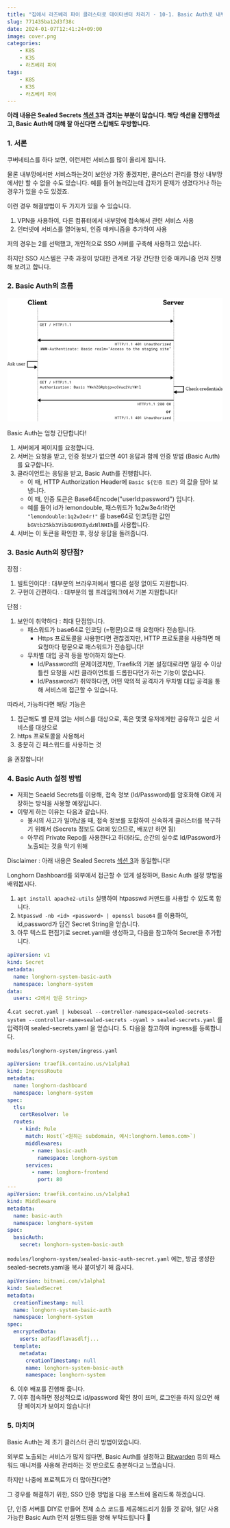 ```yaml
---
title: "집에서 라즈베리 파이 클러스터로 데이터센터 차리기 - 10-1. Basic Auth로 내부용 서비스 보호하기"
slug: 771435ba12d3f38c
date: 2024-01-07T12:41:24+09:00
image: cover.png
categories:
    - K8S
    - K3S
    - 라즈베리 파이
tags:
    - K8S
    - K3S
    - 라즈베리 파이
---
```


**아래 내용은 Sealed Secrets [섹션 3](https://lemondouble.github.io/p/%EC%A7%91%EC%97%90%EC%84%9C-%EB%9D%BC%EC%A6%88%EB%B2%A0%EB%A6%AC-%ED%8C%8C%EC%9D%B4-%ED%81%B4%EB%9F%AC%EC%8A%A4%ED%84%B0%EB%A1%9C-%EB%8D%B0%EC%9D%B4%ED%84%B0%EC%84%BC%ED%84%B0-%EC%B0%A8%EB%A6%AC%EA%B8%B0-7.-sealed-secrets%EB%A5%BC-%ED%86%B5%ED%95%9C-%EB%B9%84%EB%B0%80-%EA%B4%80%EB%A6%AC--traefik-basic-auth-%EC%84%A4%EC%A0%95/#3-sealed-secrets-%EC%9D%B4%EC%9A%A9%ED%95%98%EC%97%AC-basic-auth-%EB%93%B1%EB%A1%9D%ED%95%B4%EB%B3%B4%EA%B8%B0)과 겹치는 부분이 많습니다. 해당 섹션을 진행하셨고, Basic Auth에 대해 잘 아신다면 스킵해도 무방합니다.** 

### 1. 서론

쿠버네티스를 하다 보면, 이런저런 서비스를 많이 올리게 됩니다.

물론 내부망에서만 서비스하는것이 보안상 가장 좋겠지만, 클러스터 관리를 항상 내부망에서만 할 수 없을 수도 있습니다. 예를 들어 놀러갔는데 갑자기 문제가 생겼다거나 하는 경우가 있을 수도 있겠죠.

이런 경우 해결방법이 두 가지가 있을 수 있습니다.

1. VPN을 사용하여, 다른 컴퓨터에서 내부망에 접속해서 관련 서비스 사용
2. 인터넷에 서비스를 열어놓되, 인증 매커니즘을 추가하여 사용

저의 경우는 2를 선택했고, 개인적으로 SSO 서버를 구축해 사용하고 있습니다.

하지만 SSO 시스템은 구축 과정이 방대한 관계로 가장 간단한 인증 매커니즘 먼저 진행해 보려고 합니다.

### 2. Basic Auth의 흐름

![Basic Auth, 출저 : MDN](image.png)

Basic Auth는 엄청 간단합니다!

1. 서버에게 페이지를 요청합니다.
2. 서버는 요청을 받고, 인증 정보가 없으면 401 응답과 함께 인증 방법 (Basic Auth) 를 요구합니다.
3. 클라이언트는 응답을 받고, Basic Auth를 진행합니다.
    - 이 때, HTTP Authorization Header에 `Basic ${인증 토큰}` 의 값을 담아 보냅니다.
    - 이 때, 인증 토큰은 Base64Encode("userId:password") 입니다.
    - 예를 들어 id가 lemondouble, 패스워드가 1q2w3e4r!라면 `"lemondouble:1q2w3e4r!"` 를 base64로 인코딩한 값인 `bGVtb25kb3VibGU6MXEydzNlNHIh`를 사용합니다.
4. 서버는 이 토큰을 확인한 후, 정상 응답을 돌려줍니다.

### 3. Basic Auth의 장단점?

장점 : 

1. 빌트인이다! : 대부분의 브라우저에서 별다른 설정 없이도 지원합니다. 
2. 구현이 간편하다. : 대부분의 웹 프레임워크에서 기본 지원합니다!

단점 :

1. 보안이 취약하다 : 최대 단점입니다. 
   - 패스워드가 base64로 인코딩 (=평문)으로 매 요청마다 전송됩니다.
     - Https 프로토콜을 사용한다면 괜찮겠지만, HTTP 프로토콜을 사용하면 매 요청마다 평문으로 패스워드가 전송됩니다!
   - 무차별 대입 공격 등을 방어하지 않는다.
     - Id/Password의 문제이겠지만, Traefik의 기본 설정대로라면 일정 수 이상 틀린 요청을 시킨 클라이언트를 드롭한다던가 하는 기능이 없습니다.
     - Id/Password가 취약하다면, 어떤 악의적 공격자가 무차별 대입 공격을 통해 서비스에 접근할 수 있습니다.

따라서, 가능하다면 해당 기능은

1. 접근해도 별 문제 없는 서비스를 대상으로, 혹은 몇몇 유저에게만 공유하고 싶은 서비스를 대상으로
2. https 프로토콜을 사용해서
3. 충분히 긴 패스워드를 사용하는 것

을 권장합니다!

### 4. Basic Auth 설정 방법

- 저희는 Seaeld Secrets를 이용해, 접속 정보 (Id/Password)를 암호화해 Git에 저장하는 방식을 사용할 예정입니다.
- 이렇게 하는 이유는 다음과 같습니다.
  - 불시의 사고가 일어났을 때, 접속 정보를 포함하여 신속하게 클러스터를 복구하기 위해서 (Secrets 정보도 Git에 있으므로, 배포만 하면 됨)
  - 아무리 Private Repo를 사용한다고 하더라도, 순간의 실수로 Id/Password가 노출되는 것을 막기 위해

Disclaimer : 아래 내용은 Sealed Secrets [섹션 3](https://lemondouble.github.io/p/%EC%A7%91%EC%97%90%EC%84%9C-%EB%9D%BC%EC%A6%88%EB%B2%A0%EB%A6%AC-%ED%8C%8C%EC%9D%B4-%ED%81%B4%EB%9F%AC%EC%8A%A4%ED%84%B0%EB%A1%9C-%EB%8D%B0%EC%9D%B4%ED%84%B0%EC%84%BC%ED%84%B0-%EC%B0%A8%EB%A6%AC%EA%B8%B0-7.-sealed-secrets%EB%A5%BC-%ED%86%B5%ED%95%9C-%EB%B9%84%EB%B0%80-%EA%B4%80%EB%A6%AC--traefik-basic-auth-%EC%84%A4%EC%A0%95/#3-sealed-secrets-%EC%9D%B4%EC%9A%A9%ED%95%98%EC%97%AC-basic-auth-%EB%93%B1%EB%A1%9D%ED%95%B4%EB%B3%B4%EA%B8%B0)과 동일합니다!

Longhorn Dashboard를 외부에서 접근할 수 있게 설정하며, Basic Auth 설정 방법을 배워봅시다.

1. `apt install apache2-utils` 실행하여 htpasswd 커맨드를 사용할 수 있도록 합니다.
2. `htpasswd -nb <id> <password> | openssl base64` 를 이용하여, id,password가 담긴 Secret String을 얻습니다.
3. 아무 텍스트 편집기로 secret.yaml을 생성하고, 다음을 참고하여 Secret을 추가합니다.

```yaml
apiVersion: v1
kind: Secret
metadata:
  name: longhorn-system-basic-auth
  namespace: longhorn-system
data:
  users: <2에서 얻은 String>
```

4.`cat secret.yaml | kubeseal --controller-namespace=sealed-secrets-system --controller-name=sealed-secrets -oyaml > sealed-secrets.yaml` 를 입력하여 sealed-secrets.yaml 을 얻습니다.
5. 다음을 참고하여 ingress를 등록합니다.

`modules/longhorn-system/ingress.yaml`

```yaml
apiVersion: traefik.containo.us/v1alpha1
kind: IngressRoute
metadata:
  name: longhorn-dashboard
  namespace: longhorn-system
spec:
  tls:
    certResolver: le
  routes:
    - kind: Rule
      match: Host(`<원하는 subdomain, 예시:longhorn.lemon.com>`)
      middlewares:
        - name: basic-auth
          namespace: longhorn-system
      services:
        - name: longhorn-frontend
          port: 80
---
apiVersion: traefik.containo.us/v1alpha1
kind: Middleware
metadata:
  name: basic-auth
  namespace: longhorn-system
spec:
  basicAuth:
    secret: longhorn-system-basic-auth
```

`modules/longhorn-system/sealed-basic-auth-secret.yaml` 에는, 방금 생성한 sealed-secrets.yaml을 복사 붙여넣기 해 줍시다.

```yaml
apiVersion: bitnami.com/v1alpha1
kind: SealedSecret
metadata:
  creationTimestamp: null
  name: longhorn-system-basic-auth
  namespace: longhorn-system
spec:
  encryptedData:
    users: adfasdflavasdlfj...
  template:
    metadata:
      creationTimestamp: null
      name: longhorn-system-basic-auth
      namespace: longhorn-system
```

6. 이후 배포를 진행해 줍니다.
7. 이후 접속하면 정상적으로 id/password 확인 창이 뜨며, 로그인을 하지 않으면 해당 페이지가 보이지 않습니다!

### 5. 마치며

Basic Auth는 제 초기 클러스터 관리 방법이었습니다.

외부로 노출되는 서비스가 많지 않다면, Basic Auth를 설정하고 [Bitwarden](https://lemondouble.github.io/p/fly.io-%EC%86%8C%EA%B0%9C-%EB%B0%8F-fly.io%EC%97%90-%EC%98%AC%EB%A6%AC%EA%B8%B0-%EC%A2%8B%EC%9D%80-%EC%84%9C%EB%B9%84%EC%8A%A4-%EC%B6%94%EC%B2%9C-vaultwarden/) 등의 패스워드 매니저를 사용해 관리하는 것 만으로도 충분하다고 느꼈습니다.

하지만 나중에 프로젝트가 더 많아진다면?

그 경우를 해결하기 위한, SSO 인증 방법을 다음 포스트에 올리도록 하겠습니다.

단, 인증 서버를 DIY로 만들어 전체 소스 코드를 제공해드리기 힘들 것 같아, 일단 사용 가능한 Basic Auth 먼저 설명드림을 양해 부탁드립니다 🙇